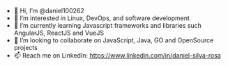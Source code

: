 - 👋 Hi, I’m @daniel100262
- 👀 I’m interested in Linux, DevOps, and software development
- 🌱 I’m currently learning Javascript frameworks and libraries such AngularJS, ReactJS and VueJS
- 💞️ I’m looking to collaborate on JavaScript, Java, GO and OpenSource projects
- 📫 Reach me on LinkedIn: https://www.linkedin.com/in/daniel-silva-rosa
